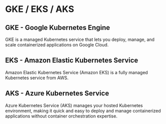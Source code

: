 



# GKE / EKS / AKS

## GKE - Google Kubernetes Engine

GKE is a managed Kubernetes service that lets you deploy, manage, and scale containerized applications on Google Cloud.

## EKS - Amazon Elastic Kubernetes Service

Amazon Elastic Kubernetes Service (Amazon EKS) is a fully managed Kubernetes service from AWS.

## AKS - Azure Kubernetes Service

Azure Kubernetes Service (AKS) manages your hosted Kubernetes  environment, making it quick and easy to deploy and manage containerized applications without container orchestration expertise.